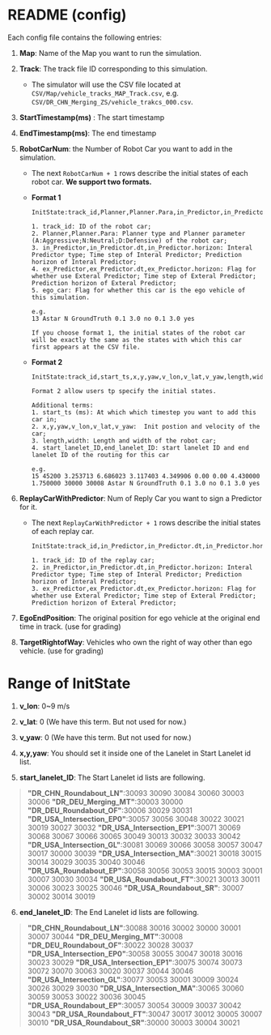 # README (config)

Each config file contains the following entries:

1. **Map**: Name of the Map you want to run the simulation.

2. **Track**: The track file ID corresponding to this simulation.

   - The simulator will use the CSV file located at `CSV/Map/vehicle_tracks_MAP_Track.csv`, e.g. `CSV/DR_CHN_Merging_ZS/vehicle_trakcs_000.csv`.

3. **StartTimestamp(ms)** : The start timestamp 

4. **EndTimestamp(ms)**: The end timestamp

5. **RobotCarNum**: the Number of Robot Car you want to add in the simulation.

   - The next  `RobotCarNum + 1` rows describe the initial states of each robot car. **We support two formats.**

   - **Format 1**

     ```
     InitState:track_id,Planner,Planner.Para,in_Predictor,in_Predictor.dt,in_Predictor.horizon,ex_Predictor,ex_Predictor.dt,ex_Predictor.horizon,ego_car
     
     1. track_id: ID of the robot car; 
     2. Planner,Planner.Para: Planner type and Planner parameter (A:Aggressive;N:Neutral;D:Defensive) of the robot car;
     3. in_Predictor,in_Predictor.dt,in_Predictor.horizon: Interal Predictor type; Time step of Interal Predictor; Prediction horizon of Interal Predictor;
     4. ex_Predictor,ex_Predictor.dt,ex_Predictor.horizon: Flag for whether use Exteral Predictor; Time step of Exteral Predictor; Prediction horizon of Exteral Predictor;
     5. ego_car: Flag for whether this car is the ego vehicle of this simulation.
     
     e.g.
     13 Astar N GroundTruth 0.1 3.0 no 0.1 3.0 yes
     
     If you choose format 1, the initial states of the robot car will be exactly the same as the states with which this car first appears at the CSV file.
     ```

   - **Format 2**

     ```
     InitState:track_id,start_ts,x,y,yaw,v_lon,v_lat,v_yaw,length,width,start_lanelet_ID,end_lanelet_ID,Planner,Planner.Para,in_Predictor,in_Predictor.dt,in_Predictor.horizon,ex_Predictor,ex_Predictor.dt,ex_Predictor.horizon,ego_car
     
     Format 2 allow users tp specify the initial states.
     
     Additional terms:
     1. start_ts (ms): At which which timestep you want to add this car in;
     2. x,y,yaw,v_lon,v_lat,v_yaw:  Init postion and velocity of the car;
     3. length,width: Length and width of the robot car;
     4. start_lanelet_ID,end_lanelet_ID: start lanelet ID and end lanelet ID of the routing for this car
     
     e.g.
     15 45200 3.253713 6.686023 3.117403 4.349906 0.00 0.00 4.430000 1.750000 30000 30008 Astar N GroundTruth 0.1 3.0 no 0.1 3.0 yes
     ```

6. **ReplayCarWithPredictor**: Num of Reply Car you want to sign a Predictor for it.

   - The next `ReplayCarWithPredictor + 1` rows describe the initial states of each replay car.

     ```
     InitState:track_id,in_Predictor,in_Predictor.dt,in_Predictor.horizon,ex_Predictor,ex_Predictor.dt,ex_Predictor.horizon
     
     1. track_id: ID of the replay car; 
     2. in_Predictor,in_Predictor.dt,in_Predictor.horizon: Interal Predictor type; Time step of Interal Predictor; Prediction horizon of Interal Predictor;
     3. ex_Predictor,ex_Predictor.dt,ex_Predictor.horizon: Flag for whether use Exteral Predictor; Time step of Exteral Predictor; Prediction horizon of Exteral Predictor;
     ```

7. **EgoEndPosition**: The original position for ego vehicle at the original end time in track. (use for grading)

8. **TargetRightofWay**: Vehicles who own the right of way other than ego vehicle. (use for grading)

# Range of InitState
1. **v_lon**: 0~9 m/s

2. **v_lat**: 0 (We have this term. But not used for now.)

3. **v_yaw**: 0 (We have this term. But not used for now.)

4. **x,y,yaw**: You should set it inside one of the Lanelet in Start Lanelet id list.

5. **start_lanelet_ID**: The Start Lanelet id lists are following.
>**"DR_CHN_Roundabout_LN"**:30093 30090 30084 30060 30003 30006
>**"DR_DEU_Merging_MT"**:30003 30000 
>**"DR_DEU_Roundabout_OF"**:30006 30029 30031
>**"DR_USA_Intersection_EP0"**:30057 30056 30048 30022 30021 30019 30027 30032 
>**"DR_USA_Intersection_EP1"**:30071 30069 30068 30067 30066 30065 30049 30013 30032 30033 30042
>**"DR_USA_Intersection_GL"**:30081 30069 30066 30058 30057 30047 30017 30000 30039
>**"DR_USA_Intersection_MA"**:30021 30018 30015 30014 30029 30035 30040 30046
>**"DR_USA_Roundabout_EP"**:30058 30056 30053 30015 30003 30001 30007 30030 30034
>**"DR_USA_Roundabout_FT"**:30021 30013 30011 30006 30023 30025 30046
>**"DR_USA_Roundabout_SR"**: 30007 30002 30014 30019

6. **end_lanelet_ID**: The End Lanelet id lists are following.
>**"DR_CHN_Roundabout_LN"**:30088 30016 30002 30000 30001 30007 30044 
>**"DR_DEU_Merging_MT"**:30008
>**"DR_DEU_Roundabout_OF"**:30022 30028 30037
>**"DR_USA_Intersection_EP0"**:30058 30055 30047 30018 30016 30023 30029
>**"DR_USA_Intersection_EP1"**:30075 30074 30073 30072 30070 30063 30020 30037 30044 30046
>**"DR_USA_Intersection_GL"**:30077 30053 30001 30009 30024 30026 30029 30030
>**"DR_USA_Intersection_MA"**:30065 30060 30059 30053 30022 30036 30045
>**"DR_USA_Roundabout_EP"**:30057 30054 30009 30037 30042 30043
>**"DR_USA_Roundabout_FT"**:30047 30017 30012 30005 30007 30010
>**"DR_USA_Roundabout_SR"**:30000 30003 30004 30021

